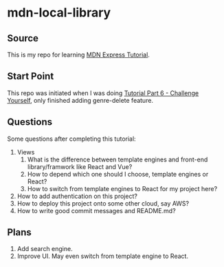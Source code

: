 # mdn-local-library
## Source
This is my repo for learning [MDN Express Tutorial](https://developer.mozilla.org/en-US/docs/Learn/Server-side/Express_Nodejs).
## Start Point
This repo was initiated when I was doing [Tutorial Part 6 - Challenge Yourself](https://developer.mozilla.org/en-US/docs/Learn/Server-side/Express_Nodejs/forms#challenge_yourself), only finished adding genre-delete feature. 
## Questions
Some questions after completing this tutorial:
1. Views
    1. What is the difference between template engines and front-end library/framwork like React and Vue?
    2. How to depend which one should I choose, template engines or React?
    3. How to switch from template engines to React for my project here?
2. How to add authentication on this project?
3. How to deploy this project onto some other cloud, say AWS?
4. How to write good commit messages and README.md?
## Plans
1. Add search engine.
2. Improve UI. May even switch from template engine to React.


